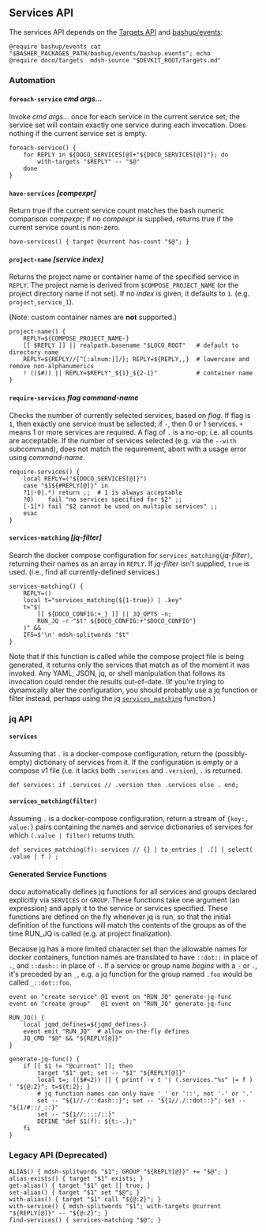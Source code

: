 ## Services API

The services API depends on the [Targets API](Targets.md) and [bashup/events](https://github.com/bashup/events):

```shell mdsh
@require bashup/events cat         "$BASHER_PACKAGES_PATH/bashup/events/bashup.events"; echo
@require doco/targets  mdsh-source "$DEVKIT_ROOT/Targets.md"
```

### Automation

#### `foreach-service` *cmd args...*

Invoke *cmd args...* once for each service in the current service set; the service set will contain exactly one service during each invocation.  Does nothing if the current service set is empty.

```shell
foreach-service() {
    for REPLY in ${DOCO_SERVICES[@]+"${DOCO_SERVICES[@]}"}; do
        with-targets "$REPLY" -- "$@"
    done
}
```

#### `have-services` *[compexpr]*

Return true if the current service count matches the bash numeric comparison *compexpr*; if no *compexpr* is supplied, returns true if the current service count is non-zero.

```shell
have-services() { target @current has-count "$@"; }
```

#### `project-name` *[service index]*

Returns the project name or container name of the specified service in `REPLY`.  The project name is derived from  `$COMPOSE_PROJECT_NAME` (or the project directory name if not set).  If no *index* is given, it defaults to `1`.  (e.g. `project_service_1`).

(Note: custom container names are **not** supported.)

```shell
project-name() {
    REPLY=${COMPOSE_PROJECT_NAME-}
    [[ $REPLY ]] || realpath.basename "$LOCO_ROOT"   # default to directory name
    REPLY=${REPLY//[^[:alnum:]]/}; REPLY=${REPLY,,}  # lowercase and remove non-alphanumerics
    ! (($#)) || REPLY=$REPLY"_${1}_${2-1}"           # container name
}
```

#### `require-services` *flag command-name*

Checks the number of currently selected services, based on *flag*.  If flag is `1`, then exactly one service must be selected; if `-`, then 0 or 1 services.  `+` means 1 or more services are required.  A flag of `.` is a no-op; i.e. all counts are acceptable. If the number of services selected (e.g. via the `--with` subcommand), does not match the requirement, abort with a usage error using *command-name*.

```shell
require-services() {
    local REPLY=("${DOCO_SERVICES[@]}")
    case "$1${#REPLY[@]}" in
    ?1|-0|.*) return ;;  # 1 is always acceptable
    ?0)    fail "no services specified for $2" ;;
    [-1]*) fail "$2 cannot be used on multiple services" ;;
    esac
}
```

#### `services-matching` *[jq-filter]*

Search the docker compose configuration for `services_matching(`*jq-filter*`)`, returning their names as an array in `REPLY`.  If *jq-filter* isn't supplied, `true` is used.  (i.e., find all currently-defined services.)

```shell
services-matching() {
	REPLY=()
	local t="services_matching(${1-true}) | .key"
	t="$(
		[[ ${DOCO_CONFIG:+_} ]] || JQ_OPTS -n;
		RUN_JQ -r "$t" ${DOCO_CONFIG:+"$DOCO_CONFIG"}
	)" &&
	IFS=$'\n' mdsh-splitwords "$t"
}
```

Note that if this function is called while the compose project file is being generated, it returns only the services that match as of the moment it was invoked.  Any YAML, JSON, jq, or shell manipulation that follows its invocation could render the results out-of-date.  (If you're trying to dynamically alter the configuration, you should probably use a jq function or filter instead, perhaps using the jq [`services_matching`](#services_matchingfilter) function.)

### jq API

#### `services`

Assuming that `.` is a docker-compose configuration, return the (possibly-empty) dictionary of services from it.  If the configuration is empty or a compose v1 file (i.e. it lacks both `.services` and `.version`), `.` is returned.

```jq api
def services: if .services // .version then .services else . end;
```

#### `services_matching(filter)`

Assuming `.` is a docker-compose configuration, return a stream of `{key:, value:}` pairs containing the names and service dictionaries of services for which `(.value | filter)` returns truth.

```jq api
def services_matching(f): services // {} | to_entries | .[] | select( .value | f ) ;
```

#### Generated Service Functions

doco automatically defines jq functions for all services and groups declared explicitly via `SERVICES` or `GROUP`.  These functions take one argument (an expression) and apply it to the service or services specified.  These functions are defined on the fly whenever jq is run, so that the initial definition of the functions will match the contents of the groups as of the time RUN_JQ is called (e.g. at project finalization).

Because jq has a more limited character set than the allowable names for docker containers, function names are translated to have `::dot::` in place of `.`, and `::dash::` in place of `-`.  If a service or group name *begins* with a `-` or `.`, it's preceded by an `_`, e.g. a jq function for the group named `.foo` would be called `_::dot::foo`.

```shell
event on "create service" @1 event on "RUN_JQ" generate-jq-func
event on "create group"   @1 event on "RUN_JQ" generate-jq-func

RUN_JQ() {
	local jqmd_defines=${jqmd_defines-}
	event emit "RUN_JQ"  # allow on-the-fly defines
	JQ_CMD "$@" && "${REPLY[@]}"
}

generate-jq-func() {
    if [[ $1 != "@current" ]]; then
        target "$1" get; set -- "$1" "${REPLY[@]}"
        local t=; (($#<2)) || { printf -v t '| (.services."%s" |= f ) ' "${@:2}"; t=${t:2}; }
        # jq function names can only have '_' or '::', not '-' or '.'
        set -- "${1//-/::dash::}"; set -- "${1//./::dot::}"; set -- "${1/#::/_::}"
        set -- "${1//::::/::}"
        DEFINE "def $1(f): ${t:-.};"
    fi
}
```

### Legacy API (Deprecated)

```shell
ALIAS() { mdsh-splitwords "$1"; GROUP "${REPLY[@}}" += "$@"; }
alias-exists() { target "$1" exists; }
get-alias() { target "$1" get || true; }
set-alias() { target "$1" set "$@"; }
with-alias() { target "$1" call "${@:2}"; }
with-service() { mdsh-splitwords "$1"; with-targets @current "${REPLY[@]}" -- "${@:2}"; }
find-services() { services-matching "$@"; }
```

